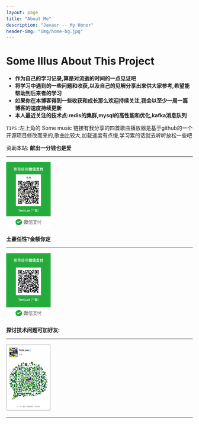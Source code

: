 ```yaml
---
layout: page
title: "About Me"
description: "Javaer -- My Honor"
header-img: "img/home-bg.jpg"
---
```


<style type="text/css">
    img {
        border: 3px;
        height: 180px;
        width: 120px;
    }
</style>

# Some Illus About This Project

- **作为自己的学习记录,算是对流逝的时间的一点见证吧**
- **将学习中遇到的一些问题和收获,以及自己的见解分享出来供大家参考,希望能帮助到后来者的学习**
- **如果你在本博客得到一些收获和成长那么欢迎持续关注,我会以至少一周一篇博客的速度持续更新**
- **本人最近关注的技术点:redis的集群,mysql的高性能和优化,kafka消息队列**

`TIPS` :左上角的 Some music 链接有我分享的四首歌曲播放器是基于github的一个开源项目修改而来的,歌曲比较大,加载速度有点慢,学习累的话就去听听放松一些吧


资助本站:
**献出一分钱也是爱**
***

![一分][1]

**土豪任性?金额你定**
***

![任意金额][2]


**探讨技术问题可加好友:**
***

![我的微信][3]


***


[1]: /img/onePercent.jpeg
[2]: /img/anyMoney.jpeg
[3]: /img/WechatCode.jpeg
[4]: /img/wordGe.jpeg
